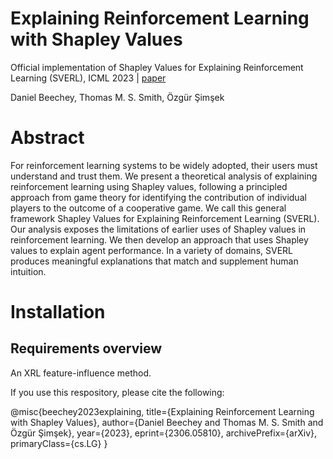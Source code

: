 # Explaining Reinforcement Learning with Shapley Values

Official implementation of Shapley Values for Explaining Reinforcement Learning (SVERL), ICML 2023 | [paper](https://arxiv.org/abs/2306.05810)

Daniel Beechey, Thomas M. S. Smith, Özgür Şimşek

# Abstract

For reinforcement learning systems to be widely adopted, their users must understand and trust them. We present a theoretical analysis of explaining reinforcement learning using Shapley values, following a principled approach from game theory for identifying the contribution of individual players to the outcome of a cooperative game. We call this general framework Shapley Values for Explaining Reinforcement Learning (SVERL). Our analysis exposes the limitations of earlier uses of Shapley values in reinforcement learning. We then develop an approach that uses Shapley values to explain agent performance. In a variety of domains, SVERL produces meaningful explanations that match and supplement human intuition.

# Installation

## Requirements overview

An XRL feature-influence method.

If you use this respository, please cite the following:

@misc{beechey2023explaining,
      title={Explaining Reinforcement Learning with Shapley Values}, 
      author={Daniel Beechey and Thomas M. S. Smith and Özgür Şimşek},
      year={2023},
      eprint={2306.05810},
      archivePrefix={arXiv},
      primaryClass={cs.LG}
}
